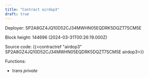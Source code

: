 ```yaml
---
title: "Contract airdop3"
draft: true
---
```

Deployer: SP2A8GZ4JQ10D52CJ34MWHN05EQDRK5DQZT7SCM5E


 



Block height: 144696 (2024-03-31T00:26:19.000Z)

Source code: {{<contractref "airdop3" SP2A8GZ4JQ10D52CJ34MWHN05EQDRK5DQZT7SCM5E airdop3>}}

Functions:

* trans _private_

